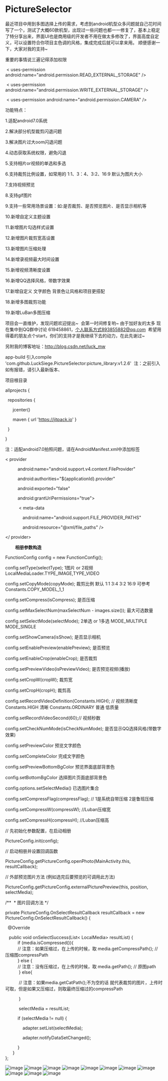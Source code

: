# PictureSelector  
最近项目中用到多图选择上传的需求，考虑到android机型众多问题就自己花时间写了一个，测试了大概60款机型，出现过一些问题也都一一修复了，基本上稳定了特分享出来，界面UI也是商用级的开发者不用在做太多修改了，界面高度自定义，可以设置符合你项目主色调的风格，集成完成后就可以拿来用。
顺便感谢一下，大家对我的支持~  

重要的事情说三遍记得添加权限

  < uses-permission android:name="android.permission.READ_EXTERNAL_STORAGE" />
  
  < uses-permission android:name="android.permission.WRITE_EXTERNAL_STORAGE" />
  
  < uses-permission android:name="android.permission.CAMERA" />

功能特点：  

1.适配android7.0系统    

2.解决部分机型裁剪闪退问题

3.解决图片过大oom闪退问题

4.动态获取系统权限，避免闪退  

5.支持相片or视频的单选和多选  

6.支持裁剪比例设置，如常用的  1:1、3：4、3:2、16:9 默认为图片大小

7.支持视频预览  

8.支持gif图片  

9.支持一些常用场景设置：如:是否裁剪、是否预览图片、是否显示相机等  

10.新增自定义主题设置  

11.新增图片勾选样式设置  

12.新增图片裁剪宽高设置  

13.新增图片压缩处理  

14.新增录视频最大时间设置  

15.新增视频清晰度设置  

16.新增QQ选择风格，带数字效果  

17.新增自定义 文字颜色 背景色让风格和项目更搭配  

18.新增多图裁剪功能

19.新增LuBan多图压缩

项目会一直维护，发现问题欢迎提出~  会第一时间修复哟~  由于加好友的太多 现在集中到QQ群中讨论 619458861，个人联系方式893855882@qq.com  希望用得着的朋友点个start，你们的支持才是我继续下去的动力，在此先谢过~  

另附我的博客地址：http://blog.csdn.net/luck_mw

app-build 引入compile 'com.github.LuckSiege.PictureSelector:picture_library:v1.2.6'  注：之前引入如有报错，请引入最新版本、

项目根目录  

allprojects { 

    repositories { 
    
        jcenter() 
        
        maven { url 'https://jitpack.io' } 
        
    }  
    
}  


注：适配android7.0拍照问题，请在AndroidManifest.xml中添加标签  

 < provider 
 
            android:name="android.support.v4.content.FileProvider"
            
            android:authorities="${applicationId}.provider"
            
            android:exported="false"
            
            android:grantUriPermissions="true">
            
            < meta-data
            
                android:name="android.support.FILE_PROVIDER_PATHS"
                
                android:resource="@xml/file_paths" />
                
 </ provider> 
 
         
******相册参数构造******

FunctionConfig config = new FunctionConfig();  

config.setType(selectType); 1图片 or 2视频 LocalMediaLoader.TYPE_IMAGE,TYPE_VIDEO  

config.setCopyMode(copyMode); 裁剪比例 默认 1:1 3:4 3:2 16:9 可参考 Constants.COPY_MODEL_1_1  

config.setCompress(isCompress); 是否压缩  

config.setMaxSelectNum(maxSelectNum - images.size()); 最大可选数量  

config.setSelectMode(selectMode); 2单选 or 1多选 MODE_MULTIPLE MODE_SINGLE  

config.setShowCamera(isShow); 是否显示相机  

config.setEnablePreview(enablePreview); 是否预览  

config.setEnableCrop(enableCrop); 是否裁剪  

config.setPreviewVideo(isPreviewVideo); 是否预览视频(播放)  

config.setCropW(cropW); 裁剪宽  

config.setCropH(cropH); 裁剪高  

config.setRecordVideoDefinition(Constants.HIGH); // 视频清晰度 Constants.HIGH 清晰 Constants.ORDINARY 普通 低质量  

config.setRecordVideoSecond(60);// 视频秒数  

config.setCheckNumMode(isCheckNumMode); 是否显示QQ选择风格(带数字效果)  

config.setPreviewColor 预览文字颜色  

config.setCompleteColor 完成文字颜色 

config.setPreviewBottomBgColor 预览界面底部背景色  

config.setBottomBgColor 选择图片页面底部背景色  

config.options.setSelectMedia() 已选图片集合  

config.setCompressFlag(compressFlag); // 1是系统自带压缩 2是鲁班压缩

config.setCompressW(compressW); //Luban压缩宽

config.setCompressH(compressH); //Luban压缩高

// 先初始化参数配置，在启动相册  

PictureConfig.init(config);  

// 启动相册并设置回调函数  

PictureConfig.getPictureConfig.openPhoto(MainActivity.this, resultCallback); 

// 外部预览图片方法 (例如选完后要预览的可调用此方法)

PictureConfig.getPictureConfig.externalPicturePreview(this, position, selectMedia);

/**
  * 图片回调方法
 */

private PictureConfig.OnSelectResultCallback resultCallback = new PictureConfig.OnSelectResultCallback() {  

    @Override
    
    public void onSelectSuccess(List< LocalMedia> resultList) {  
            if (media.isCompressed()){  
            // 注意：如果压缩过，在上传的时候，取 media.getCompressPath(); // 压缩图compressPath  
            } else {  
            // 注意：没有压缩过，在上传的时候，取 media.getPath(); // 原图path  
            } else{
            
            // 注意：如果media.getCatPath();不为空的话 就代表裁剪的图片，上传时可取，但是如果又压缩过，则取最终压缩过的compressPath  
            
            }
            
            selectMedia = resultList;  
            
            if (selectMedia != null) {  
            
                adapter.setList(selectMedia);  
                
                adapter.notifyDataSetChanged();  
                
            }  
        }  
  };  
  

  
![image](https://github.com/LuckSiege/PictureSelector/blob/master/image/A574F86A9A9F42A77D03B0ACC9E761C9.jpg)
![image](https://github.com/LuckSiege/PictureSelector/blob/master/image/ABE302D298BD56DEC871F4464E64646F.jpg)
![image](https://github.com/LuckSiege/PictureSelector/blob/master/image/3483AB11C78AF4C6DCC408504768A138.jpg)
![image](https://github.com/LuckSiege/PictureSelector/blob/master/image/66C119A6BD918EAF9418324836C34BA6.jpg)
![image](https://github.com/LuckSiege/PictureSelector/blob/master/image/new_image.jpg)
![image](https://github.com/LuckSiege/PictureSelector/blob/master/image/5F1513BFD9490AF153E3E30840964FB1.jpg)
![image](https://github.com/LuckSiege/PictureSelector/blob/master/image/BA7C4A038613182020DA9CE0152DA5D4.jpg)
![image](https://github.com/LuckSiege/PictureSelector/blob/master/image/0F918EB15954836F59A95A3F7E0D2012.jpg)
![image](https://github.com/LuckSiege/PictureSelector/blob/master/image/2AEDE4E52CC095F5896E066C59DDDF85.jpg)
![image](https://github.com/LuckSiege/PictureSelector/blob/master/image/36C818DEDF2A5AA745CD699FBBF67E7F.jpg)
![image](https://github.com/LuckSiege/PictureSelector/blob/master/image/9B433C9C47C3FCA7BC42D6E3B6F27698.jpg)
